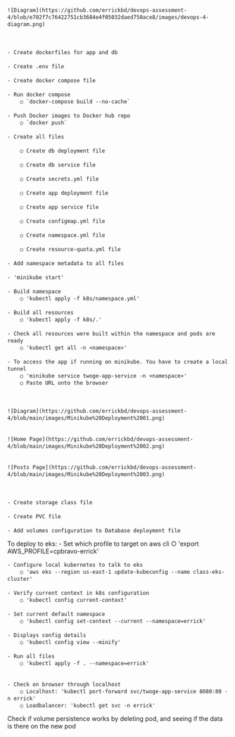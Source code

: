 	
	![Diagram](https://github.com/errickbd/devops-assessment-4/blob/e702f7c76422751cb3684e4f05032daed750ace8/images/devops-4-diagram.png)



	- Create dockerfiles for app and db

	- Create .env file

	- Create docker compose file

	- Run docker compose
		○ `docker-compose build --no-cache`

	- Push Docker images to Docker hub repo
		○ `docker push`

	- Create all files

		○ Create db deployment file
	
		○ Create db service file
	
		○ Create secrets.yml file
	
		○ Create app deployment file
	
		○ Create app service file
	
		○ Create configmap.yml file
	
		○ Create namespace.yml file
	
		○ Create resource-quota.yml file

	- Add namespace metadata to all files

	- 'minikube start'

	- Build namespace
		○ 'kubectl apply -f k8s/namespace.yml' 

	- Build all resources
		○ 'kubectl apply -f k8s/.'

	- Check all resources were built within the namespace and pods are ready
		○ 'kubectl get all -n <namespace>'

	- To access the app if running on minikube. You have to create a local tunnel
		○ 'minikube service twoge-app-service -n <namespace>'
		○ Paste URL onto the browser

	
	
	![Diagram](https://github.com/errickbd/devops-assessment-4/blob/main/images/Minikube%20Deployment%2001.png)

	
	![Home Page](https://github.com/errickbd/devops-assessment-4/blob/main/images/Minikube%20Deployment%2002.png)	
	
	
	![Posts Page](https://github.com/errickbd/devops-assessment-4/blob/main/images/Minikube%20Deployment%2003.png)



	- Create storage class file

	- Create PVC file

	- Add volumes configuration to Database deployment file


To deploy to eks:
	- Set which profile to target on aws cli
		○ 'export AWS_PROFILE=cpbravo-errick'


	- Configure local kubernetes to talk to eks
		○ 'aws eks --region us-east-1 update-kubeconfig --name class-eks-cluster'

	- Verify current context in k8s configuration
		○ 'kubectl config current-context'

	- Set current default namespace
		○ 'kubectl config set-context --current --namespace=errick'

	- Displays config details
		○ 'kubectl config view --minify'
		
	- Run all files
		○ 'kubectl apply -f . --namespace=errick'


	- Check on browser through localhost
		○ Localhost: 'kubectl port-forward svc/twoge-app-service 8080:80 -n errick'
		○ Loadbalancer: 'kubectl get svc -n errick'
		
Check if volume persistence works by deleting pod, and seeing if the data is there on the new pod
